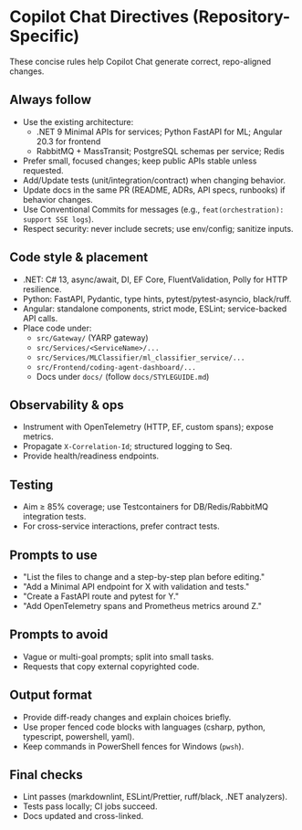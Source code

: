 # Copilot Chat Directives (Repository-Specific)

These concise rules help Copilot Chat generate correct, repo-aligned changes.

## Always follow

- Use the existing architecture:
  - .NET 9 Minimal APIs for services; Python FastAPI for ML; Angular 20.3 for frontend
  - RabbitMQ + MassTransit; PostgreSQL schemas per service; Redis
- Prefer small, focused changes; keep public APIs stable unless requested.
- Add/Update tests (unit/integration/contract) when changing behavior.
- Update docs in the same PR (README, ADRs, API specs, runbooks) if behavior changes.
- Use Conventional Commits for messages (e.g., `feat(orchestration): support SSE logs`).
- Respect security: never include secrets; use env/config; sanitize inputs.

## Code style & placement

- .NET: C# 13, async/await, DI, EF Core, FluentValidation, Polly for HTTP resilience.
- Python: FastAPI, Pydantic, type hints, pytest/pytest-asyncio, black/ruff.
- Angular: standalone components, strict mode, ESLint; service-backed API calls.
- Place code under:
  - `src/Gateway/` (YARP gateway)
  - `src/Services/<ServiceName>/...`
  - `src/Services/MLClassifier/ml_classifier_service/...`
  - `src/Frontend/coding-agent-dashboard/...`
  - Docs under `docs/` (follow `docs/STYLEGUIDE.md`)

## Observability & ops

- Instrument with OpenTelemetry (HTTP, EF, custom spans); expose metrics.
- Propagate `X-Correlation-Id`; structured logging to Seq.
- Provide health/readiness endpoints.

## Testing

- Aim ≥ 85% coverage; use Testcontainers for DB/Redis/RabbitMQ integration tests.
- For cross-service interactions, prefer contract tests.

## Prompts to use

- "List the files to change and a step-by-step plan before editing."
- "Add a Minimal API endpoint for X with validation and tests."
- "Create a FastAPI route and pytest for Y."
- "Add OpenTelemetry spans and Prometheus metrics around Z."

## Prompts to avoid

- Vague or multi-goal prompts; split into small tasks.
- Requests that copy external copyrighted code.

## Output format

- Provide diff-ready changes and explain choices briefly.
- Use proper fenced code blocks with languages (csharp, python, typescript, powershell, yaml).
- Keep commands in PowerShell fences for Windows (`pwsh`).

## Final checks

- Lint passes (markdownlint, ESLint/Prettier, ruff/black, .NET analyzers).
- Tests pass locally; CI jobs succeed.
- Docs updated and cross-linked.
